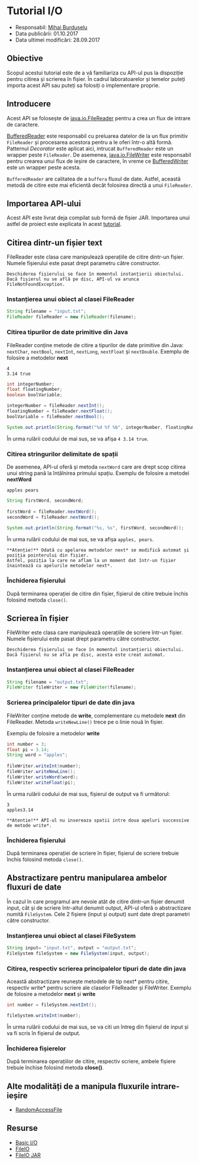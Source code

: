 
# Tutorial I/O

* Responsabil: [Mihai Burdușelu](mailto:michelcatalin@gmail.com)
* Data publicării: 01.10.2017
* Data ultimei modificări: 28.09.2017

## Obiective
Scopul acestui tutorial este de a vă familiariza cu API-ul pus la dispoziție pentru citirea și scrierea în fișier. În cadrul laboratoarelor și temelor puteți importa acest API sau puteți sa folosiți o implementare proprie.

## Introducere
Acest API se folosește de [java.io.FileReader](http://docs.oracle.com/javase/8/docs/api/?java/io/FileReader.html) pentru a crea un flux de intrare de caractere.

[BufferedReader](https://docs.oracle.com/javase/8/docs/api/java/io/BufferedReader.html) este responsabil cu preluarea datelor de la un flux primitiv `FileReader` și procesarea acestora pentru a le oferi într-o altă formă. Patternul *Decorator* este aplicat aici, intrucat `BufferedReader` este un wrapper peste `FileReader`.
De asemenea, [java.io.FileWriter](https://docs.oracle.com/javase/8/docs/api/java/io/FileWriter.html) este responsabil pentru crearea unui flux de ieșire de caractere, în vreme ce [BufferedWriter](https://docs.oracle.com/javase/8/docs/api/java/io/BufferedWriter.html) este un wrapper peste acesta.

`BufferedReader` are calitatea de a `buffera` fluxul de date. Astfel, această metodă de citire este mai eficientă decât folosirea directă a unui `FileReader`.

## Importarea API-ului
Acest API este livrat deja compilat sub formă de fișier JAR.
Importarea unui astfel de proiect este explicata în acest [tutorial](http://elf.cs.pub.ro/poo/laboratoare/importare-fisiere-jar).

## Citirea dintr-un fișier text
FileReader este clasa care manipulează operațiile de citire dintr-un fișier. Numele fișierului este pasat drept parametru către constructor.
```
Deschiderea fișierului se face în momentul instanțierii obiectului.
Dacă fișierul nu se află pe disc, API-ul va arunca FileNotFoundException.
```

### Instanțierea unui obiect al clasei FileReader
```java
String filename = "input.txt";
FileReader fileReader = new FileReader(filename);
```

### Citirea tipurilor de date primitive din Java
FileReader conține metode de citire a tipurilor de date primitive din Java: `nextChar`, `nextBool`,  `nextInt`, `nextLong`, `nextFloat` și `nextDouble`.
Exemplu de folosire a metodelor **next**
```
4
3.14 true
```
```java
int integerNumber;
float floatingNumber;
boolean boolVariable;

integerNumber = fileReader.nextInt();
floatingNumber = fileReader.nextFloat();
boolVariable = fileReader.nextBool();

System.out.println(String.format("%d %f %b", integerNumber, floatingNumber, boolVariable));
```
În urma rulării codului de mai sus, se va afișa `4 3.14 true`.

### Citirea stringurilor delimitate de spații
De asemenea, API-ul oferă și metoda `nextWord` care are drept scop citirea unui string pană la întâlnirea primului spațiu.
Exemplu de folosire a metodei **nextWord**
```
apples pears
```
```java
String firstWord, secondWord;
    
firstWord = fileReader.nextWord();
secondWord = fileReader.nextWord();
    
System.out.println(String.format("%s, %s", firstWord, secondWord));
```
În urma rulării codului de mai sus, se va afișa `apples, pears`.

```
**Atenție!** Odată cu apelarea metodelor next* se modifică automat și poziția pointerului din fișier.
Astfel, poziția la care ne aflam la un moment dat într-un fișier înaintează cu apelurile metodelor next*.
```

### Închiderea fișierului
După terminarea operației de citire din fișier, fișierul de citire trebuie închis folosind metoda `close()`.

## Scrierea în fișier
FileWriter este clasa care manipulează operațiile de scriere într-un fișier. Numele fișierului este pasat drept parametru către constructor.
```
Deschiderea fișierului se face în momentul instanțierii obiectului.
Dacă fișierul nu se afla pe disc, acesta este creat automat.
```

### Instanțierea unui obiect al clasei FileReader
```java
String filename = "output.txt";
FileWriter fileWriter = new FileWriter(filename);
```

### Scrierea principalelor tipuri de date din java
FileWriter conține metode de **write**, complementare cu metodele **next** din FileReader.
Metoda `writeNewLine()` trece pe o linie nouă în fișier.

Exemplu de folosire a metodelor **write**
```java
int number = 3;
float pi = 3.14;
String word = "apples";
    
fileWriter.writeInt(number);
fileWriter.writeNewLine();
fileWriter.writeWord(word);
fileWriter.writeFloat(pi);
```
În urma rulării codului de mai sus, fișierul de output va fi următorul:
```
3
apples3.14
```

```
**Atentie!** API-ul nu insereaza spatii intre doua apeluri successive de metode write*.
```

### Închiderea fișierului
După terminarea operației de scriere în fișier, fișierul de scriere trebuie închis folosind metoda `close()`.

## Abstractizare pentru manipularea ambelor fluxuri de date
În cazul în care programul are nevoie atât de citire dintr-un fișier denumit input, cât și de scriere într-altul denumit output, API-ul oferă o abstractizare numită `FileSystem`.
Cele 2 fișiere (input și output) sunt date drept parametri către constructor.

### Instanțierea unui obiect al clasei FileSystem
```java
String input= "input.txt", output = "output.txt";
FileSystem fileSystem = new FileSystem(input, output);
```

### Citirea, respectiv scrierea principalelor tipuri de date din java
Această abstractizare reunește metodele de tip next* pentru citire, respectiv write* pentru scriere ale claselor FileReader și FileWriter.
Exemplu de folosire a metodelor **next** și **write**
```java
int number = fileSystem.nextInt();

fileSystem.writeInt(number);
```
În urma rulării codului de mai sus, se va citi un întreg din fișierul de input și va fi scris în fișierul de output.

### Închiderea fișierelor
După terminarea operațiilor de citire, respectiv scriere, ambele fișiere trebuie închise folosind metoda **close()**.

## Alte modalități de a manipula fluxurile intrare-ieșire
  * [RandomAccessFile](https://docs.oracle.com/javase/7/docs/api/java/io/RandomAccessFile.html)


## Resurse
  * [Basic I/O](https://docs.oracle.com/javase/tutorial/essential/io/)
  * [FileIO](http://elf.cs.pub.ro/poo/_media/laboratoare/tutorial-io/fileio.zip)
  * [FileIO JAR](http://elf.cs.pub.ro/poo/_media/laboratoare/tutorial-io/fileio_jar.zip)
